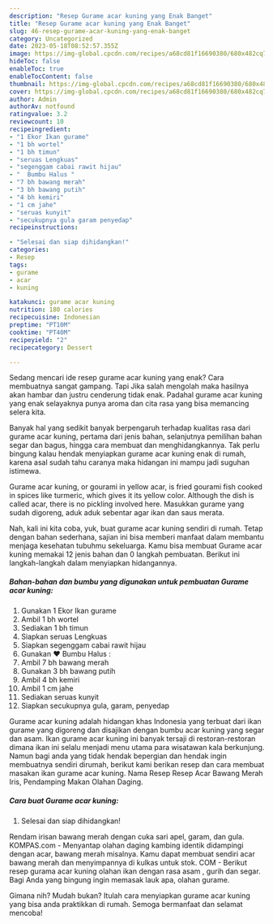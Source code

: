 ```yaml
---
description: "Resep Gurame acar kuning yang Enak Banget"
title: "Resep Gurame acar kuning yang Enak Banget"
slug: 46-resep-gurame-acar-kuning-yang-enak-banget
category: Uncategorized
date: 2023-05-18T08:52:57.355Z
image: https://img-global.cpcdn.com/recipes/a68cd81f16690380/680x482cq70/gurame-acar-kuning-foto-resep-utama.jpg
hideToc: false
enableToc: true
enableTocContent: false
thumbnail: https://img-global.cpcdn.com/recipes/a68cd81f16690380/680x482cq70/gurame-acar-kuning-foto-resep-utama.jpg
cover: https://img-global.cpcdn.com/recipes/a68cd81f16690380/680x482cq70/gurame-acar-kuning-foto-resep-utama.jpg
author: Admin
authorAv: notfound
ratingvalue: 3.2
reviewcount: 10
recipeingredient:
- "1 Ekor Ikan gurame"
- "1 bh wortel"
- "1 bh timun"
- "seruas Lengkuas"
- "segenggam cabai rawit hijau"
- "  Bumbu Halus "
- "7 bh bawang merah"
- "3 bh bawang putih"
- "4 bh kemiri"
- "1 cm jahe"
- "seruas kunyit"
- "secukupnya gula garam penyedap"
recipeinstructions:

- "Selesai dan siap dihidangkan!"
categories:
- Resep
tags:
- gurame
- acar
- kuning

katakunci: gurame acar kuning 
nutrition: 180 calories
recipecuisine: Indonesian
preptime: "PT10M"
cooktime: "PT40M"
recipeyield: "2"
recipecategory: Dessert

---
```



Sedang mencari ide resep gurame acar kuning yang enak? Cara membuatnya sangat gampang. Tapi Jika salah mengolah maka hasilnya akan hambar dan justru cenderung tidak enak. Padahal gurame acar kuning yang enak selayaknya punya aroma dan cita rasa yang bisa memancing selera kita.


Banyak hal yang sedikit banyak berpengaruh terhadap kualitas rasa dari gurame acar kuning, pertama dari jenis bahan, selanjutnya pemilihan bahan segar dan bagus, hingga cara membuat dan menghidangkannya. Tak perlu bingung kalau hendak menyiapkan gurame acar kuning enak di rumah, karena asal sudah tahu caranya maka hidangan ini mampu jadi suguhan istimewa.

Gurame acar kuning, or gourami in yellow acar, is fried gourami fish cooked in spices like turmeric, which gives it its yellow color. Although the dish is called acar, there is no pickling involved here. Masukkan gurame yang sudah digoreng, aduk aduk sebentar agar ikan dan saus merata.


Nah, kali ini kita coba, yuk, buat gurame acar kuning sendiri di rumah. Tetap dengan bahan sederhana, sajian ini bisa memberi manfaat dalam membantu menjaga kesehatan tubuhmu sekeluarga. Kamu bisa membuat Gurame acar kuning memakai 12 jenis bahan dan 0 langkah pembuatan. Berikut ini langkah-langkah dalam menyiapkan hidangannya.

<!--inarticleads1-->

##### Bahan-bahan dan bumbu yang digunakan untuk pembuatan Gurame acar kuning:

1. Gunakan 1 Ekor Ikan gurame
1. Ambil 1 bh wortel
1. Sediakan 1 bh timun
1. Siapkan seruas Lengkuas
1. Siapkan segenggam cabai rawit hijau
1. Gunakan  ❤️ Bumbu Halus :
1. Ambil 7 bh bawang merah
1. Gunakan 3 bh bawang putih
1. Ambil 4 bh kemiri
1. Ambil 1 cm jahe
1. Sediakan seruas kunyit
1. Siapkan secukupnya gula, garam, penyedap


Gurame acar kuning adalah hidangan khas Indonesia yang terbuat dari ikan gurame yang digoreng dan disajikan dengan bumbu acar kuning yang segar dan asam. Ikan gurame acar kuning ini banyak tersaji di restoran-restoran dimana ikan ini selalu menjadi menu utama para wisatawan kala berkunjung. Namun bagi anda yang tidak hendak bepergian dan hendak ingin membuatnya sendiri dirumah, berikut kami berikan resep dan cara membuat masakan ikan gurame acar kuning. Nama Resep Resep Acar Bawang Merah Iris, Pendamping Makan Olahan Daging. 

<!--inarticleads2-->

##### Cara buat Gurame acar kuning:


1. Selesai dan siap dihidangkan!

Rendam irisan bawang merah dengan cuka sari apel, garam, dan gula. KOMPAS.com - Menyantap olahan daging kambing identik didampingi dengan acar, bawang merah misalnya. Kamu dapat membuat sendiri acar bawang merah dan menyimpannya di kulkas untuk stok. COM - Berikut resep gurama acar kuning olahan ikan dengan rasa asam , gurih dan segar. Bagi Anda yang bingung ingin memasak lauk apa, olahan gurame. 

Gimana nih? Mudah bukan? Itulah cara menyiapkan gurame acar kuning yang bisa anda praktikkan di rumah. Semoga bermanfaat dan selamat mencoba!
